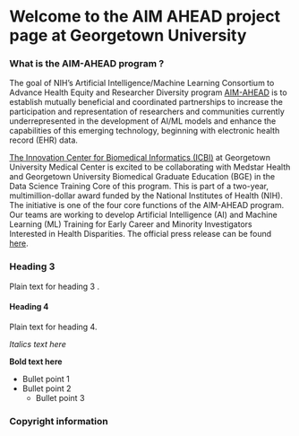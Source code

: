 

# Welcome to the AIM AHEAD project page at Georgetown University 

### What is the AIM-AHEAD program ?
The goal of NIH’s Artificial Intelligence/Machine Learning Consortium to Advance Health Equity and Researcher Diversity program [AIM-AHEAD](https://aim-ahead.net/home/about/what) is to establish mutually beneficial and coordinated partnerships to increase the participation and representation of researchers and communities currently underrepresented in the development of AI/ML models and enhance the capabilities of this emerging technology, beginning with electronic health record (EHR) data.

[The Innovation Center for Biomedical Informatics (ICBI)](https://icbi.georgetown.edu) at Georgetown University Medical Center is excited to be collaborating with Medstar Health and Georgetown University Biomedical Graduate Education (BGE) in the Data Science Training Core of this program. This is part of a two-year, multimillion-dollar award funded by the National Institutes of Health (NIH). The initiative is one of the four core functions of the AIM-AHEAD program. Our teams are working to develop Artificial Intelligence (AI) and Machine Learning (ML) Training for Early Career and Minority Investigators Interested in Health Disparities. The official press release can be found [here](https://gumc.georgetown.edu/news-release/medstar-health-and-georgetown-university-medical-center-to-develop-ai-and-machine-learning-training/#_ga=2.202613521.142986531.1666014106-1590463721.1663162675).

### Heading 3
Plain text for heading 3 . 

#### Heading 4
Plain text for heading 4. 

*Italics text here* 

**Bold text here**

* Bullet point 1
* Bullet point 2
  - Bullet point 3
  
### Copyright information


